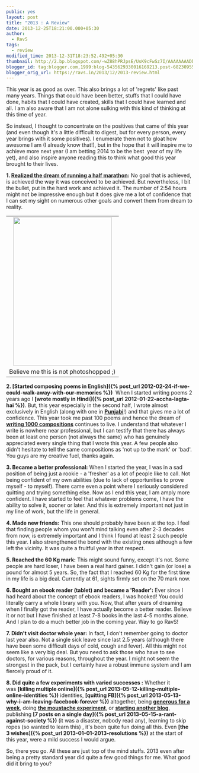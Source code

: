 ```yaml
---
public: yes
layout: post
title: "2013 : A Review"
date: 2013-12-25T18:21:00.000+05:30
author:
  - RavS
tags:
  - review
modified_time: 2013-12-31T18:23:52.492+05:30
thumbnail: http://2.bp.blogspot.com/-wZ88hPRJpsE/UsK9cFwSz7I/AAAAAAAADbs/dEtn2BwzNsQ/s72-c/dl\_cert20x30.tmpl-DDDA2822-9709.jpeg
blogger_id: tag:blogger.com,1999:blog-5435629330016169213.post-6823095559450517549
blogger_orig_url: https://ravs.in/2013/12/2013-review.html
---
```


This year is as good as over. This also brings a lot of 'regrets' like past many years. Things that could have been better, stuffs that I could have done, habits that I could have created, skills that I could have learned and all. I am also aware that I am not alone sulking with this kind of thinking at this time of year.

So instead, I thought to concentrate on the positives that came of this year (and even though it's a little difficult to digest, but for every person, every year brings with it some positives). I enumerate them not to gloat how awesome I am (I already know that!), but in the hope that it will inspire me to achieve more next year (I am betting 2014 to be the best  year of my life yet), and also inspire anyone reading this to think what good this year brought to their lives.

**1. [Realized the dream of running a half marathon](https://medium.com/running/1c49f0b8b92e):** No goal that is achieved, is achieved the way it was conceived to be achieved. But nevertheless, I bit the bullet, put in the hard work and achieved it. The number of 2:54 hours might not be impressive enough but it does give me a lot of confidence that I can set my sight on numerous other goals and convert them from dream to reality.

<table align="center" cellpadding="0" cellspacing="0" class="tr-caption-container" style="margin-left: auto; margin-right: auto; text-align: center;"><tbody><tr><td style="text-align: center;"><a href="http://2.bp.blogspot.com/-wZ88hPRJpsE/UsK9cFwSz7I/AAAAAAAADbs/dEtn2BwzNsQ/s1600/dl_cert20x30.tmpl-DDDA2822-9709.jpeg" imageanchor="1" style="margin-left: auto; margin-right: auto;"><img border="0" src="http://2.bp.blogspot.com/-wZ88hPRJpsE/UsK9cFwSz7I/AAAAAAAADbs/dEtn2BwzNsQ/s1600/dl_cert20x30.tmpl-DDDA2822-9709.jpeg" height="400" width="266"></a></td></tr><tr><td class="tr-caption" style="text-align: center;">Believe me this is not photoshopped ;)</td></tr></tbody></table>

**2. [Started composing poems in English]({% post_url 2012-02-24-if-we-could-walk-away-with-our-memories %})**  When I started writing poems 2 years ago I **[wrote mostly in Hindi]({% post_url 2012-01-22-accha-lagta-hai %})**. But, this year especially in the second half, I wrote almost exclusively in English (along with one in **[Punjabi](http://1000sher.tumblr.com/post/64368271855)**!) and that gives me a lot of confidence. This year took me past 100 poems and hence the dream of **[writing 1000 compositions](http://1000sher.in/)** continues to live. I understand that whatever I write is nowhere near professional, but I can testify that there has always been at least one person (not always the same) who has genuinely appreciated every single thing that I wrote this year. A few people also didn't hesitate to tell the same compositions as 'not up to the mark' or 'bad'. You guys are my creative fuel, thanks again.

**3. Became a better professional:** When I started the year, I was in a sad position of being just a rookie - a 'fresher' as a lot of people like to call. Not being confident of my own abilities (due to lack of opportunities to prove myself - to myself). There came even a point where I seriously considered quitting and trying something else. Now as I end this year, I am amply more confident. I have started to feel that whatever problems come, I have the ability to solve it, sooner or later. And this is extremely important not just in my line of work, but the life in general.

**4. Made new friends:** This one should probably have been at the top. I feel that finding people whom you won't mind talking even after 2-3 decades from now, is extremely important and I think I found at least 2 such people this year. I also strengthened the bond with the existing ones although a few left the vicinity. It was quite a fruitful year in that respect.

**5. Reached the 60 Kg mark:** This might sound funny, except it's not. Some people are hard loser, I have been a real hard gainer. I didn't gain (or lose) a pound for almost 5 years. So, the fact that I reached 60 Kg for the first time in my life is a big deal. Currently at 61, sights firmly set on the 70 mark now.

**6. Bought an ebook reader (tablet) and became a 'Reader':** Ever since I had heard about the concept of ebook readers, I was hooked! You could literally carry a whole library with you. Now, that after years of dreaming when I finally got the reader, I have actually become a better reader. Believe it or not but I have finished at least 7-8 books in the last 4-5 months alone. And I plan to do a much better job in the coming year. Way to go RavS!

**7. Didn't visit doctor whole year:** In fact, I don't remember going to doctor last year also. Not a single sick leave since last 2.5 years (although there have been some difficult days of cold, cough and fever). All this might not seem like a very big deal. But you need to ask those who have to see doctors, for various reasons, throughout the year. I might not seem the strongest in the pack, but I certainly have a robust immune system and I am fiercely proud of it.

**8. Did quite a few experiments with varied successes :** Whether it was **[killing multiple online]({% post_url 2013-05-12-killing-multiple-online-identities %})** identities, **[quitting FB]({% post_url 2013-05-13-why-i-am-leaving-facebook-forever %})** altogether, being **[generous for a week](https://medium.com/lessons-learned/e8bd06151d5c)**, doing **[the moustache experiment](https://medium.com/p/ffb0993a7429)**, or **[starting another blog](https://medium.com/p/335e71ae6fc9)**, publishing **[7 posts on a single day]({% post_url 2013-05-15-a-rant-against-society %})** (it was a disaster, nobody read any), learning to skip ropes (so wanted to learn this) , it's been quite fun doing all this. Even **[the 3 wishes]({% post_url 2013-01-01-2013-resolutions %})** at the start of this year, were a mild success I would argue.

So, there you go. All these are just top of the mind stuffs. 2013 even after being a pretty standard year did quite a few good things for me. What good did it bring to you?
